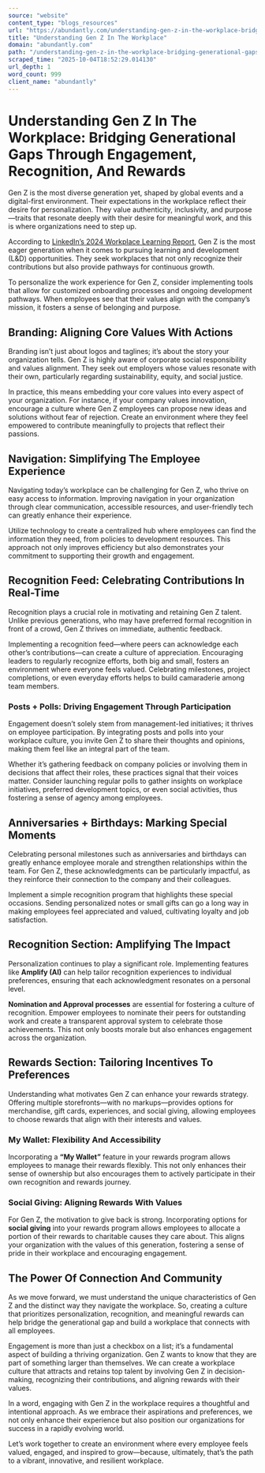 ```yaml
---
source: "website"
content_type: "blogs_resources"
url: "https://abundantly.com/understanding-gen-z-in-the-workplace-bridging-generational-gaps-through-engagement-recognition-and-rewards/"
title: "Understanding Gen Z In The Workplace"
domain: "abundantly.com"
path: "/understanding-gen-z-in-the-workplace-bridging-generational-gaps-through-engagement-recognition-and-rewards/"
scraped_time: "2025-10-04T18:52:29.014130"
url_depth: 1
word_count: 999
client_name: "abundantly"
---
```


# Understanding Gen Z In The Workplace: Bridging Generational Gaps Through Engagement, Recognition, And Rewards

Gen Z is the most diverse generation yet, shaped by global events and a digital-first environment. Their expectations in the workplace reflect their desire for personalization. They value authenticity, inclusivity, and purpose—traits that resonate deeply with their desire for meaningful work, and this is where organizations need to step up.

According to [LinkedIn’s 2024 Workplace Learning Report](https://learning.linkedin.com/resources/workplace-learning-report?src=go-pa&trk=sem-ga_campid.849149460_asid.117606863197_crid.647037612421_kw.workplace%20learning%20report_d.c_tid.kwd-1173743060144_n.g_mt.p_geo.9031062&mcid=6841846450872315915&cid=&ds_rl=1276276&gclid=CjwKCAjw3POhBhBQEiwAqTCuBk2rPMy_8DTzM7c-yFHmLM0qfjOn3lxKYh9AZsFoVc1deFVMILUYshoCh9UQAvD_BwE&gclsrc=aw.ds), Gen Z is the most eager generation when it comes to pursuing learning and development (L&D) opportunities. They seek workplaces that not only recognize their contributions but also provide pathways for continuous growth.

To personalize the work experience for Gen Z, consider implementing tools that allow for customized onboarding processes and ongoing development pathways. When employees see that their values align with the company’s mission, it fosters a sense of belonging and purpose.

## Branding: Aligning Core Values With Actions

Branding isn’t just about logos and taglines; it’s about the story your organization tells. Gen Z is highly aware of corporate social responsibility and values alignment. They seek out employers whose values resonate with their own, particularly regarding sustainability, equity, and social justice.

In practice, this means embedding your core values into every aspect of your organization. For instance, if your company values innovation, encourage a culture where Gen Z employees can propose new ideas and solutions without fear of rejection. Create an environment where they feel empowered to contribute meaningfully to projects that reflect their passions.

## Navigation: Simplifying The Employee Experience

Navigating today’s workplace can be challenging for Gen Z, who thrive on easy access to information. Improving navigation in your organization through clear communication, accessible resources, and user-friendly tech can greatly enhance their experience.

Utilize technology to create a centralized hub where employees can find the information they need, from policies to development resources. This approach not only improves efficiency but also demonstrates your commitment to supporting their growth and engagement.

## Recognition Feed: Celebrating Contributions In Real-Time

Recognition plays a crucial role in motivating and retaining Gen Z talent. Unlike previous generations, who may have preferred formal recognition in front of a crowd, Gen Z thrives on immediate, authentic feedback.

Implementing a recognition feed—where peers can acknowledge each other’s contributions—can create a culture of appreciation. Encouraging leaders to regularly recognize efforts, both big and small, fosters an environment where everyone feels valued. Celebrating milestones, project completions, or even everyday efforts helps to build camaraderie among team members.

### Posts + Polls: Driving Engagement Through Participation

Engagement doesn’t solely stem from management-led initiatives; it thrives on employee participation. By integrating posts and polls into your workplace culture, you invite Gen Z to share their thoughts and opinions, making them feel like an integral part of the team.

Whether it’s gathering feedback on company policies or involving them in decisions that affect their roles, these practices signal that their voices matter. Consider launching regular polls to gather insights on workplace initiatives, preferred development topics, or even social activities, thus fostering a sense of agency among employees.

## Anniversaries + Birthdays: Marking Special Moments

Celebrating personal milestones such as anniversaries and birthdays can greatly enhance employee morale and strengthen relationships within the team. For Gen Z, these acknowledgments can be particularly impactful, as they reinforce their connection to the company and their colleagues.

Implement a simple recognition program that highlights these special occasions. Sending personalized notes or small gifts can go a long way in making employees feel appreciated and valued, cultivating loyalty and job satisfaction.

## Recognition Section: Amplifying The Impact

Personalization continues to play a significant role. Implementing features like **Amplify (AI)** can help tailor recognition experiences to individual preferences, ensuring that each acknowledgment resonates on a personal level.

**Nomination and Approval processes** are essential for fostering a culture of recognition. Empower employees to nominate their peers for outstanding work and create a transparent approval system to celebrate those achievements. This not only boosts morale but also enhances engagement across the organization.

## Rewards Section: Tailoring Incentives To Preferences

Understanding what motivates Gen Z can enhance your rewards strategy. Offering multiple storefronts—with no markups—provides options for merchandise, gift cards, experiences, and social giving, allowing employees to choose rewards that align with their interests and values.

### My Wallet: Flexibility And Accessibility

Incorporating a **“My Wallet”** feature in your rewards program allows employees to manage their rewards flexibly. This not only enhances their sense of ownership but also encourages them to actively participate in their own recognition and rewards journey.

### Social Giving: Aligning Rewards With Values

For Gen Z, the motivation to give back is strong. Incorporating options for **social giving** into your rewards program allows employees to allocate a portion of their rewards to charitable causes they care about. This aligns your organization with the values of this generation, fostering a sense of pride in their workplace and encouraging engagement.

## The Power Of Connection And Community

As we move forward, we must understand the unique characteristics of Gen Z and the distinct way they navigate the workplace. So, creating a culture that prioritizes personalization, recognition, and meaningful rewards can help bridge the generational gap and build a workplace that connects with all employees.

Engagement is more than just a checkbox on a list; it’s a fundamental aspect of building a thriving organization. Gen Z wants to know that they are part of something larger than themselves. We can create a workplace culture that attracts and retains top talent by involving Gen Z in decision-making, recognizing their contributions, and aligning rewards with their values.

In a word, engaging with Gen Z in the workplace requires a thoughtful and intentional approach. As we embrace their aspirations and preferences, we not only enhance their experience but also position our organizations for success in a rapidly evolving world.

Let’s work together to create an environment where every employee feels valued, engaged, and inspired to grow—because, ultimately, that’s the path to a vibrant, innovative, and resilient workplace.